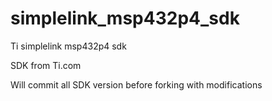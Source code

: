 # simplelink_msp432p4_sdk
Ti simplelink msp432p4 sdk

SDK from Ti.com

Will commit all SDK version before forking with modifications
